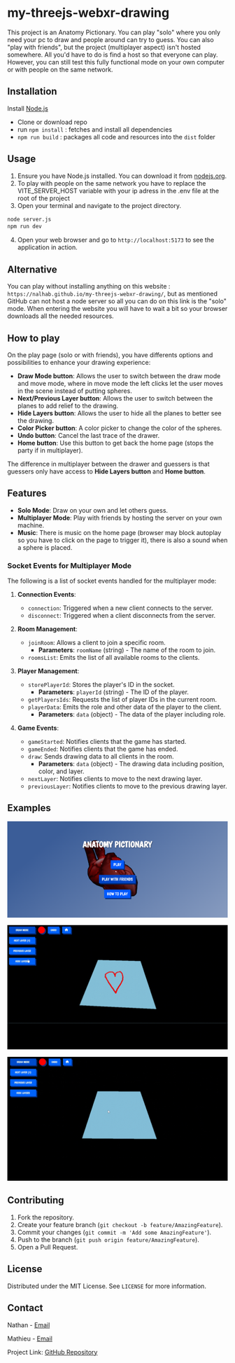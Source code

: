 # my-threejs-webxr-drawing

This project is an Anatomy Pictionary. You can play "solo" where you only need your pc to draw and people around can try to guess. You can also "play with friends", but the project (multiplayer aspect) isn't hosted somewhere. All you'd have to do is find a host so that everyone can play. However, you can still test this fully functional mode on your own computer or with people on the same network.

## Installation

Install [Node.js](https://nodejs.org)

- Clone or download repo
- run `npm install` : fetches and install all dependencies
- `npm run build` : packages all code and resources into the `dist` folder

## Usage

1. Ensure you have Node.js installed. You can download it from [nodejs.org](https://nodejs.org/).
2. To play with people on the same network you have to replace the VITE_SERVER_HOST variable with your ip adress in the .env file at the root of the project
3. Open your terminal and navigate to the project directory.
```bash
node server.js
npm run dev
```
4. Open your web browser and go to `http://localhost:5173` to see the application in action.

## Alternative

You can play without installing anything on this website : `https://nalhab.github.io/my-threejs-webxr-drawing/`, but as mentioned GitHub can not host a node server so all you can do on this link is the "solo" mode. When entering the website you will have to wait a bit so your browser downloads all the needed resources.

## How to play

On the play page (solo or with friends), you have differents options and possibilities to enhance your drawing experience:

- **Draw Mode button**: Allows the user to switch between the draw mode and move mode, where in move mode the left clicks let the user moves in the scene instead of putting spheres.
- **Next/Previous Layer button**: Allows the user to switch between the planes to add relief to the drawing.
- **Hide Layers button**: Allows the user to hide all the planes to better see the drawing.
- **Color Picker button**: A color picker to change the color of the spheres.
- **Undo button**: Cancel the last trace of the drawer.
- **Home button**: Use this button to get back the home page (stops the party if in multiplayer).

The difference in multiplayer between the drawer and guessers is that guessers only have access to **Hide Layers button** and **Home button**.

## Features

- **Solo Mode**: Draw on your own and let others guess.
- **Multiplayer Mode**: Play with friends by hosting the server on your own machine.
- **Music**: There is music on the home page (browser may block autoplay so you have to click on the page to trigger it), there is also a sound when a sphere is placed.

### Socket Events for Multiplayer Mode

The following is a list of socket events handled for the multiplayer mode:

1. **Connection Events**:
   - `connection`: Triggered when a new client connects to the server.
   - `disconnect`: Triggered when a client disconnects from the server.

2. **Room Management**:
   - `joinRoom`: Allows a client to join a specific room.
     - **Parameters**: `roomName` (string) - The name of the room to join.
   - `roomsList`: Emits the list of all available rooms to the clients.

3. **Player Management**:
   - `storePlayerId`: Stores the player's ID in the socket.
     - **Parameters**: `playerId` (string) - The ID of the player.
   - `getPlayersIds`: Requests the list of player IDs in the current room.
   - `playerData`: Emits the role and other data of the player to the client.
     - **Parameters**: `data` (object) - The data of the player including role.

4. **Game Events**:
   - `gameStarted`: Notifies clients that the game has started.
   - `gameEnded`: Notifies clients that the game has ended.
   - `draw`: Sends drawing data to all clients in the room.
     - **Parameters**: `data` (object) - The drawing data including position, color, and layer.
   - `nextLayer`: Notifies clients to move to the next drawing layer.
   - `previousLayer`: Notifies clients to move to the previous drawing layer.
  
## Examples

![Aperçu n°1 du projet](public/image.png)

![Aperçu n°2 du projet](public/demo2.gif)

![Aperçu n°3 du projet](public/demo1.gif)

## Contributing

1. Fork the repository.
2. Create your feature branch (`git checkout -b feature/AmazingFeature`).
3. Commit your changes (`git commit -m 'Add some AmazingFeature'`).
4. Push to the branch (`git push origin feature/AmazingFeature`).
5. Open a Pull Request.

## License

Distributed under the MIT License. See `LICENSE` for more information.

## Contact

Nathan - [Email](mailto:nathan.labernardiere@epita.fr)

Mathieu - [Email](mailto:mathieu.cimolai@epita.fr)

Project Link: [GitHub Repository](https://github.com/your-username/my-threejs-webxr-drawing)
